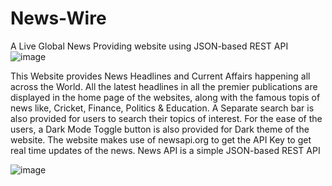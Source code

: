 # News-Wire
A Live Global News Providing website using JSON-based REST API
![image](https://github.com/HarshGupta-2002/News-Wire/assets/81915099/c7132f6b-a680-492f-98b7-e34a672c6120)

This Website provides News Headlines and Current Affairs happening all across the World. All the latest headlines in all the premier publications are displayed in the home page of the websites, along with the famous topis of news like, Cricket, Finance, Politics & Education. A Separate search bar is also provided for users to search their topics of interest. For the ease of the users, a Dark Mode Toggle button is also provided for Dark theme of the website.
The website makes use of newsapi.org to get the API Key to get real time updates of the news. News API is a simple JSON-based REST API

![image](https://github.com/HarshGupta-2002/News-Wire/assets/81915099/942466a1-0484-475d-a480-cb5acae1acec)
